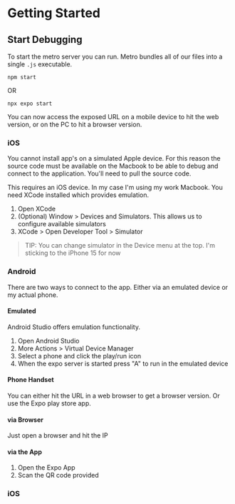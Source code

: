 # Getting Started

## Start Debugging
To start the metro server you can run. Metro bundles all of our files into a single `.js` executable.

`npm start`

OR 

`npx expo start`

You can now access the exposed URL on a mobile device to hit the web version, or on the PC to hit a browser version.

### iOS
You cannot install app's on a simulated Apple device. For this reason the source code must be available on the Macbook to be able to debug and connect to the application. You'll need to pull the source code.

This requires an iOS device. In my case I'm using my work Macbook. You need XCode installed which provides emulation.

1. Open XCode
2. (Optional) Window > Devices and Simulators. This allows us to configure available simulators
3. XCode > Open Developer Tool > Simulator

> TIP: You can change simulator in the Device menu at the top. I'm sticking to the iPhone 15 for now

### Android
There are two ways to connect to the app. Either via an emulated device or my actual phone.

#### Emulated
Android Studio offers emulation functionality.
1. Open Android Studio
2. More Actions > Virtual Device Manager
3. Select a phone and click the play/run icon
4. When the expo server is started press "A" to run in the emulated device

#### Phone Handset
You can either hit the URL in a web browser to get a browser version. Or use the Expo play store app.

#### via Browser
Just open a browser and hit the IP

#### via the App
1. Open the Expo App
2. Scan the QR code provided

### iOS